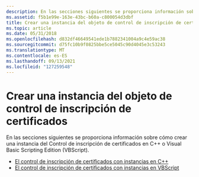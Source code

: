 ```yaml
---
description: En las secciones siguientes se proporciona información sobre cómo crear una instancia del Control de inscripción de certificados en C++ o Visual Basic Scripting Edition (VBScript).
ms.assetid: f5b1e99e-163e-43bc-b60a-c800054d3dbf
title: Crear una instancia del objeto de control de inscripción de certificados
ms.topic: article
ms.date: 05/31/2018
ms.openlocfilehash: d832df46649541ede1b7882341004a9c4e59ac38
ms.sourcegitcommit: d75fc10b9f0825bbe5ce5045c90d4045e3c53243
ms.translationtype: MT
ms.contentlocale: es-ES
ms.lasthandoff: 09/13/2021
ms.locfileid: "127259548"
---
```

# <a name="creating-an-instance-of-the-certificate-enrollment-control-object"></a>Crear una instancia del objeto de control de inscripción de certificados

En las secciones siguientes se proporciona información sobre cómo crear una instancia del Control de inscripción de certificados en C++ o Visual Basic Scripting Edition (VBScript).

-   [El control de inscripción de certificados con instancias en C++](the-certificate-enrollment-control-instantiated-in-c-.md)
-   [El control de inscripción de certificados con instancias en VBScript](the-certificate-enrollment-control-instantiated-in-vbscript.md)

 

 



